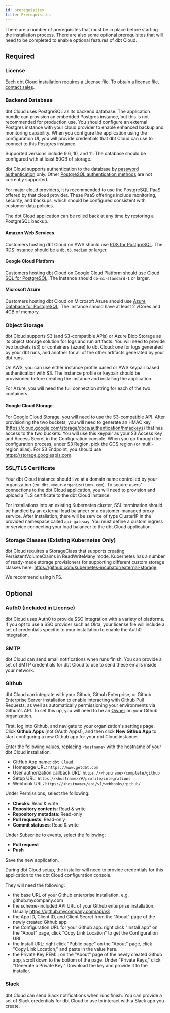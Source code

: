 ```yaml
---
id: prerequisites
title: Prerequisites
---
```


There are a number of prerequisites that must be in place before starting the installation process. There are also some optional prerequisites that will need to be completed to enable optional features of dbt Cloud.

## Required

### License

Each dbt Cloud installation requires a License file. To obtain a license file, [contact sales](mailto:sales@getdbt.com).

### Backend Database

dbt Cloud uses PostgreSQL as its backend database. The application bundle can provision an embedded Postgres instance, but this is not recommended for production use. You should configure an external Postgres instance with your cloud provider to enable enhanced backup and monitoring capability. When you configure the application using the configuration UI, you will provide credentials that dbt Cloud can use to connect to this Postgres instance.

Supported versions include 9.6, 10, and 11. The database should be configured with at least 50GB of storage.

dbt Cloud supports authentication to the database by [password authentication](https://www.postgresql.org/docs/12/auth-password.html) only. Other [PostgreSQL authentication methods](https://www.postgresql.org/docs/12/client-authentication.html) are not currently supported.

For major cloud providers, it is recommended to use the PostgreSQL PaaS offered by that cloud provider. These PaaS offerings include monitoring, security, and backups, which should be configured consistent with customer data policies.

The dbt Cloud application can be rolled back at any time by restoring a PostgreSQL backup.

#### Amazon Web Services

Customers hosting dbt Cloud on AWS should use [RDS for PostgreSQL](https://aws.amazon.com/rds/postgresql/). The RDS instance should be a `db.t3.medium` or larger.

#### Google Cloud Platform

Customers hosting dbt Cloud on Google Cloud Platform should use [Cloud SQL for PostgreSQL](https://cloud.google.com/sql/docs/postgres). The instance should `db-n1-standard-1` or larger.

#### Microsoft Azure

Customers hosting dbt Cloud on Microsoft Azure should use [Azure Database for PostgreSQL](https://azure.microsoft.com/en-us/services/postgresql/). The instance should have at least 2 vCores and 4GB of memory.

### Object Storage

dbt Cloud supports S3 (and S3-compatible APIs) or Azure Blob Storage as its object storage solution for logs and run artifacts. You will need to provide two buckets (s3) or containers (azure) to dbt Cloud: one for logs generated by your dbt runs, and another for all of the other artifacts generated by your dbt runs.

On AWS, you can use either instance profile based or AWS keypair based authentication with S3. The instance profile or keypair should be provisioned before creating the instance and installing the application.

For Azure, you will need the full connection string for each of the two containers.

#### Google Cloud Storage

For Google Cloud Storage, you will need to use the S3-compatible API. After provisioning the two buckets, you will need to generate an HMAC key (https://cloud.google.com/storage/docs/authentication/hmackeys) that has access to the two buckets. You will use this keypair as your S3 Access Key and Access Secret in the Configuration console. When you go through the configuration process, under S3 Region, pick the GCS region (or multi-region alias). For S3 Endpoint, you should use https://storage.googleapis.com.

### SSL/TLS Certificate

Your dbt Cloud instance should live at a domain name controlled by your organization (ex. `dbt.<your-organization>.com`). To secure users' connections to the dbt Cloud application, you will need to provision and upload a TLS certificate to the dbt Cloud instance.

For installations into an existing Kubernetes cluster, SSL termination should be handled by an external load balancer or a customer-managed proxy service. After installation, there will be service of type ClusterIP in the provided namespace called `api-gateway`. You must define a custom ingress or service connecting your load balancer to the dbt Cloud application.

### Storage Classes (Existing Kubernetes Only)

dbt Cloud requires a StorageClass that supports creating PersistentVolumeClaims in ReadWriteMany mode. Kubernetes has a number of ready-made storage provisioners for supporting different custom storage classes here: https://github.com/kubernetes-incubator/external-storage

We recommend using NFS.

## Optional

### Auth0 (included in License)

dbt Cloud uses Auth0 to provide SSO integration with a variety of platforms. If you opt to use a SSO provider such as Okta, your license file will include a set of credentials specific to your installation to enable the Auth0 integration.

### SMTP

dbt Cloud can send email notifications when runs finish. You can provide a set of SMTP credentials for dbt Cloud to use to send these emails inside your network.

### Github

dbt Cloud can integrate with your Github, Github Enterprise, or Github Enterprise Server installation to enable interacting with Github Pull Requests, as well as automatically permissioning your environments via Github's API. To set this up, you will need to be an [Owner](https://help.github.com/en/github/setting-up-and-managing-organizations-and-teams/permission-levels-for-an-organization) on your Github organization.

First, log into Github, and navigate to your organization's settings page. Click **Github Apps** (not OAuth Apps!), and then click **New Github App** to start configuring a new Github app for your dbt Cloud instance.

Enter the following values, replacing `<hostname>` with the hostname of your dbt Cloud installation.

- GitHub App name: `dbt Cloud`
- Homepage URL: `https://www.getdbt.com`
- User authorization callback URL: `https://<hostname>/complete/github`
- Setup URL: `https://<hostname>/#/profile/integrations`
- Webhook URL: `https://<hostname>/api/v1/webhooks/github/`

Under Permissions, select the following:

- **Checks**: Read & write
- **Repository contents**: Read & write
- **Repository metadata**: Read-only
- **Pull requests**: Read-only
- **Commit statuses**: Read & write

Under Subscribe to events, select the following:

- **Pull request**
- **Push**

Save the new application.

During dbt Cloud setup, the installer will need to provide credentials for this application to the dbt Cloud configuration console.

They will need the following:

- the base URL of your Github enterprise installation, e.g. github.mycompany.com
- the scheme-included API URL of your Github enterprise installation. Usually https://github.mycompany.com/api/v3
- the App ID, Client ID, and Client Secret from the "About" page of the newly created Github app
- the Configuration URL for your Github app: right click "Install app" on the "About" page, click "Copy Link Location" to get the Configuration URL
- the Install URL: right click "Public page" on the "About" page, click "Copy Link Location," and paste in the value here.
- the Private Key PEM: : on the "About" page of the newly created Github app, scroll down to the bottom of the page. Under "Private Keys," click "Generate a Private Key." Download the key and provide it to the installer.

### Slack

dbt Cloud can send Slack notifications when runs finish. You can provide a set of Slack credentials for dbt Cloud to use to interact with a Slack app you create.
